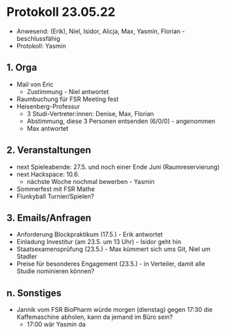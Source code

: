 ---
---

# Protokoll 23.05.22

* Anwesend: (Erik), Niel, Isidor, Alicja, Max, Yasmin, Florian - beschlussfähig
* Protokoll: Yasmin

## 1. Orga

* Mail von Eric
  * Zustimmung - Niel antwortet
* Raumbuchung für FSR Meeting fest 
* Heisenberg-Professur
  * 3 Studi-Vertreter:innen: Denise, Max, Florian  
  * Abstimmung, diese 3 Personen entsenden (6/0/0) - angenommen 
  * Max antwortet


## 2. Veranstaltungen
* next Spieleabende: 27.5. und noch einer Ende Juni (Raumreservierung)
* next Hackspace: 10.6.
  * nächste Woche nochmal bewerben - Yasmin 
* Sommerfest mit FSR Mathe
* Flunkyball Turnier/Spielen?


## 3. Emails/Anfragen
* Anforderung Blockpraktikum (17.5.) - Erik antwortet 
* Einladung Investitur (am 23.5. um 13 Uhr) - Isidor geht hin 
* Staatsexamensprüfung (23.5.) - Max kümmert sich ums Git, Niel um Stadler
* Preise für besonderes Engagement (23.5.) - in Verteiler, damit alle Studie nominieren können?

## n. Sonstiges
* Jannik vom FSR BioPharm würde morgen (dienstag) gegen 17:30 die Kaffemaschine abholen, kann da jemand im Büro sein?
  * 17:00 wär Yasmin da